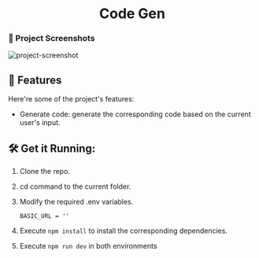 <h1 align="center" id="title">Code Gen</h1>

### 📸 Project Screenshots

![project-screenshot](https://imgur.com/d1SmaRb.png)

<h2>🧐 Features</h2>

Here're some of the project's features:

- Generate code: generate the corresponding code based on the current user's input.

<h2>🛠️ Get it Running:</h2>

1. Clone the repo.

2. cd command to the current folder.

3. Modify the required .env variables.
   ```
   BASIC_URL = ''
   ```
4. Execute `npm install` to install the corresponding dependencies.

5. Execute `npm run dev` in both environments
